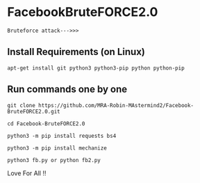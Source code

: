 # FacebookBruteFORCE2.0
```
Bruteforce attack--->>>
```

## Install Requirements (on Linux)

```
apt-get install git python3 python3-pip python python-pip
```

## Run commands one by one
```
git clone https://github.com/MRA-Robin-MAstermind2/Facebook-BruteFORCE2.0.git
```
```
cd Facebook-BruteFORCE2.0
```
```
python3 -m pip install requests bs4
```
```
python3 -m pip install mechanize
```
```
python3 fb.py or python fb2.py
```


Love For All !!
